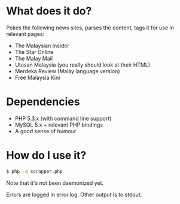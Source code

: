# What does it do?

Pokes the following news sites, parses the content, tags it for use in relevant pages:

* The Malaysian Insider
* The Star Online
* The Malay Mail
* Utusan Malaysia (you really should look at their HTML)
* Merdeka Review (Malay language version)
* Free Malaysia Kini

# Dependencies

* PHP 5.3.x (with command line support)
* MySQL 5.x + relevant PHP bindings
* A good sense of humour

# How do I use it?

````bash
$ php -q scrapper.php
````

Note that it's not been daemonized yet.

Errors are logged in error.log. Other output is to stdout.
